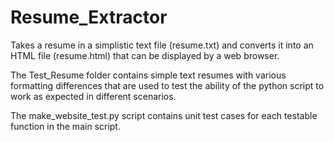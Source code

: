 # Resume_Extractor

Takes a resume in a simplistic text file (resume.txt) and converts it into an HTML file (resume.html) that
can be displayed by a web browser.

The Test_Resume folder contains simple text resumes with various formatting differences that are used to test the ability of the python script to work as expected in different scenarios.

The make_website_test.py script contains unit test cases for each testable function in the main script.
